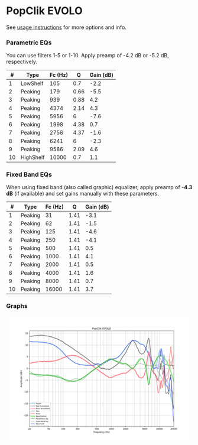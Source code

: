 # PopClik EVOLO
See [usage instructions](https://github.com/jaakkopasanen/AutoEq#usage) for more options and info.

### Parametric EQs
You can use filters 1-5 or 1-10. Apply preamp of -4.2 dB or -5.2 dB, respectively.

|   # | Type      |   Fc (Hz) |    Q |   Gain (dB) |
|-----|-----------|-----------|------|-------------|
|   1 | LowShelf  |       105 | 0.7  |        -2.2 |
|   2 | Peaking   |       179 | 0.66 |        -5.5 |
|   3 | Peaking   |       939 | 0.88 |         4.2 |
|   4 | Peaking   |      4374 | 2.14 |         4.3 |
|   5 | Peaking   |      5956 | 6    |        -7.6 |
|   6 | Peaking   |      1998 | 4.38 |         0.7 |
|   7 | Peaking   |      2758 | 4.37 |        -1.6 |
|   8 | Peaking   |      6241 | 6    |        -2.3 |
|   9 | Peaking   |      9586 | 2.09 |         4.6 |
|  10 | HighShelf |     10000 | 0.7  |         1.1 |

### Fixed Band EQs
When using fixed band (also called graphic) equalizer, apply preamp of **-4.3 dB** (if available) and set gains manually with these parameters.

|   # | Type    |   Fc (Hz) |    Q |   Gain (dB) |
|-----|---------|-----------|------|-------------|
|   1 | Peaking |        31 | 1.41 |        -3.1 |
|   2 | Peaking |        62 | 1.41 |        -1.5 |
|   3 | Peaking |       125 | 1.41 |        -4.6 |
|   4 | Peaking |       250 | 1.41 |        -4.1 |
|   5 | Peaking |       500 | 1.41 |         0.5 |
|   6 | Peaking |      1000 | 1.41 |         4.1 |
|   7 | Peaking |      2000 | 1.41 |         0.5 |
|   8 | Peaking |      4000 | 1.41 |         1.6 |
|   9 | Peaking |      8000 | 1.41 |         0.7 |
|  10 | Peaking |     16000 | 1.41 |         3.7 |

### Graphs
![](./PopClik%20EVOLO.png)
